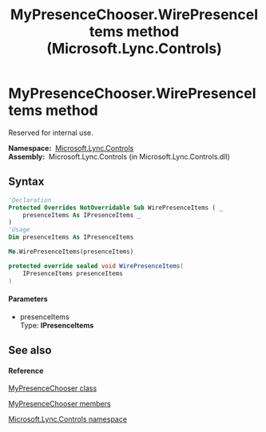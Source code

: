 ﻿---
title: MyPresenceChooser.WirePresenceItems method  (Microsoft.Lync.Controls)
TOCTitle: 'WirePresenceItems method '
ms:assetid: M:Microsoft.Lync.Controls.MyPresenceChooser.WirePresenceItems(Microsoft.Lync.Controls.Internal.Model.IPresenceItems)_DI_3_UC_OCS14MrefLyncWPF
ms:mtpsurl: https://msdn.microsoft.com/en-us/library/microsoft.lync.controls.mypresencechooser.wirepresenceitems(v=office.15)
ms:contentKeyID: 48593537
ms.date: 07/28/2014
mtps_version: v=office.15
f1_keywords:
- Microsoft.Lync.Controls.MyPresenceChooser.WirePresenceItems
dev_langs:
- CSharp
- JScript
- VB
- other
---

# MyPresenceChooser.WirePresenceItems method

Reserved for internal use.

**Namespace:**  [Microsoft.Lync.Controls](microsoft-lync-controls-namespace_1.md)  
**Assembly:**  Microsoft.Lync.Controls (in Microsoft.Lync.Controls.dll)

## Syntax

``` vb
'Declaration
Protected Overrides NotOverridable Sub WirePresenceItems ( _
    presenceItems As IPresenceItems _
)
'Usage
Dim presenceItems As IPresenceItems

Me.WirePresenceItems(presenceItems)
```

``` csharp
protected override sealed void WirePresenceItems(
    IPresenceItems presenceItems
)
```

#### Parameters

  - presenceItems  
    Type: **IPresenceItems**  

## See also

#### Reference

[MyPresenceChooser class](mypresencechooser-class-microsoft-lync-controls_1.md)

[MyPresenceChooser members](mypresencechooser-members-microsoft-lync-controls_1.md)

[Microsoft.Lync.Controls namespace](microsoft-lync-controls-namespace_1.md)

